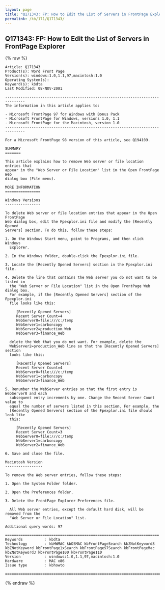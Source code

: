 ```yaml
---
layout: page
title: "Q171343: FP: How to Edit the List of Servers in FrontPage Explorer"
permalink: /kb/171/Q171343/
---
```


## Q171343: FP: How to Edit the List of Servers in FrontPage Explorer

{% raw %}

	Article: Q171343
	Product(s): Word Front Page
	Version(s): windows:1.0,1.1,97,macintosh:1.0
	Operating System(s): 
	Keyword(s): kbdta
	Last Modified: 08-NOV-2001
	
	-------------------------------------------------------------------------------
	The information in this article applies to:
	
	- Microsoft FrontPage 97 for Windows with Bonus Pack 
	- Microsoft FrontPage for Windows, versions 1.0, 1.1 
	- Microsoft FrontPage for the Macintosh, version 1.0 
	-------------------------------------------------------------------------------
	
	For a Microsoft FrontPage 98 version of this article, see Q194109.
	
	SUMMARY
	=======
	
	This article explains how to remove Web server or file location entries that
	appear in the "Web Server or File Location" list in the Open FrontPage Web
	dialog box (File menu).
	
	MORE INFORMATION
	================
	
	Windows Versions
	----------------
	
	To delete Web server or file location entries that appear in the Open FrontPage
	Web dialog box, edit the Fpexplor.ini file and modify the [Recently Opened
	Servers] section. To do this, follow these steps:
	
	1. On the Windows Start menu, point to Programs, and then click Windows
	  Explorer.
	
	2. In the Windows folder, double-click the Fpexplor.ini file.
	
	3. Locate the [Recently Opened Servers] section in the Fpexplor.ini file.
	
	4. Delete the line that contains the Web server you do not want to be listed in
	  the "Web Server or File Location" list in the Open FrontPage Web dialog box.
	  For example, if the [Recently Opened Servers] section of the Fpexplor.ini
	  file looks like this:
	
	     [Recently Opened Servers]
	     Recent Server Count=4
	     WebServer0=file:///c:/temp
	     WebServer1=carboncopy
	     WebServer2=production_Web
	     WebServer3=finance_Web
	
	  delete the Web that you do not want. For example, delete the
	  WebServer2=production_Web line so that the [Recently Opened Servers] section
	  looks like this:
	
	     [Recently Opened Servers]
	     Recent Server Count=4
	     WebServer0=file:///c:/temp
	     WebServer1=carboncopy
	     WebServer3=finance_Web
	
	5. Renumber the WebServer entries so that the first entry is WebServer0 and each
	  subsequent entry increments by one. Change the Recent Server Count value to
	  equal the number of servers listed in this section. For example, the
	  [Recently Opened Servers] section of the Fpexplor.ini file should look like
	  this:
	
	     [Recently Opened Servers]
	     Recent Server Count=3
	     WebServer0=file:///c:/temp
	     WebServer1=carboncopy
	     WebServer2=finance_Web
	
	6. Save and close the file.
	
	Macintosh Version
	-----------------
	
	To remove the Web server entries, follow these steps:
	
	1. Open the System Folder folder.
	
	2. Open the Preferences folder.
	
	3. Delete the FrontPage Explorer Preferences file.
	
	  All Web server entries, except the default hard disk, will be removed from the
	  "Web Server or File Location" list.
	
	Additional query words: 97
	
	======================================================================
	Keywords          : kbdta 
	Technology        : kbHWMAC kbOSMAC kbFrontPageSearch kbZNotKeyword8 kbZNotKeyword kbFrontPage1xSearch kbFrontPage97Search kbFrontPageMac kbZNotKeyword3 kbFrontPage100 kbFrontPage110
	Version           : windows:1.0,1.1,97,macintosh:1.0
	Hardware          : MAC x86
	Issue type        : kbhowto
	
	=============================================================================
	

{% endraw %}
